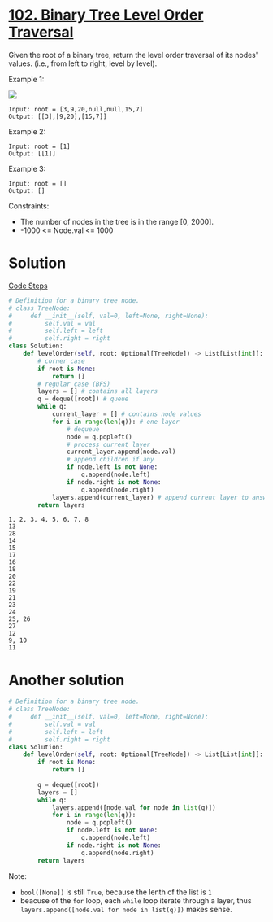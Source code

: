 # [102. Binary Tree Level Order Traversal](https://leetcode.com/problems/binary-tree-level-order-traversal/)

Given the root of a binary tree, return the level order traversal of its nodes' values. (i.e., from left to right, level by level).

Example 1:

![](https://assets.leetcode.com/uploads/2021/02/19/tree1.jpg)

    Input: root = [3,9,20,null,null,15,7]
    Output: [[3],[9,20],[15,7]]

Example 2:

    Input: root = [1]
    Output: [[1]]

Example 3:

    Input: root = []
    Output: []
 

Constraints:
- The number of nodes in the tree is in the range [0, 2000].
- -1000 <= Node.val <= 1000

# Solution
[Code Steps](./presentations/?id=leet102)
```python
# Definition for a binary tree node.
# class TreeNode:
#     def __init__(self, val=0, left=None, right=None):
#         self.val = val
#         self.left = left
#         self.right = right
class Solution:
    def levelOrder(self, root: Optional[TreeNode]) -> List[List[int]]:
        # corner case
        if root is None:
            return []
        # regular case (BFS)
        layers = [] # contains all layers
        q = deque([root]) # queue
        while q:
            current_layer = [] # contains node values
            for i in range(len(q)): # one layer
                # dequeue
                node = q.popleft()
                # process current layer
                current_layer.append(node.val)
                # append children if any
                if node.left is not None:
                    q.append(node.left)
                if node.right is not None:
                    q.append(node.right)
            layers.append(current_layer) # append current layer to answer
        return layers
```
```steps
1, 2, 3, 4, 5, 6, 7, 8
13
28
14
15
17
16
18
20
22
19
21
23
24
25, 26
27
12
9, 10
11
```

# Another solution 

```python
# Definition for a binary tree node.
# class TreeNode:
#     def __init__(self, val=0, left=None, right=None):
#         self.val = val
#         self.left = left
#         self.right = right
class Solution:
    def levelOrder(self, root: Optional[TreeNode]) -> List[List[int]]:
        if root is None:
            return []
        
        q = deque([root])
        layers = []
        while q:
            layers.append([node.val for node in list(q)])
            for i in range(len(q)):
                node = q.popleft()
                if node.left is not None:
                    q.append(node.left)
                if node.right is not None:
                    q.append(node.right)
        return layers

```
Note:
- `bool([None])` is still `True`, because the lenth of the list is `1`
- beacuse of the `for` loop, each `while` loop iterate through a layer, thus `layers.append([node.val for node in list(q)])` makes sense.